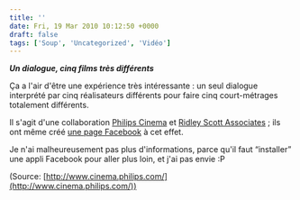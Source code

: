 ```yaml
---
title: ''
date: Fri, 19 Mar 2010 10:12:50 +0000
draft: false
tags: ['Soup', 'Uncategorized', 'Vidéo']
---
```


**_Un dialogue, cinq films très différents_**

Ça a l'air d'être une expérience très intéressante : un seul dialogue interprété par cinq réalisateurs différents pour faire cinq court-métrages totalement différents.

Il s'agit d'une collaboration [Philips Cinema](http://www.cinema.philips.com/) et [Ridley Scott Associates](http://www.rsafilms.com/) ; ils ont même créé [une page Facebook](http://www.facebook.com/philipscinema) à cet effet.

Je n'ai malheureusement pas plus d'informations, parce qu'il faut “installer” une appli Facebook pour aller plus loin, et j'ai pas envie :P

(Source: [http://www.cinema.philips.com/](http://www.cinema.philips.com/))